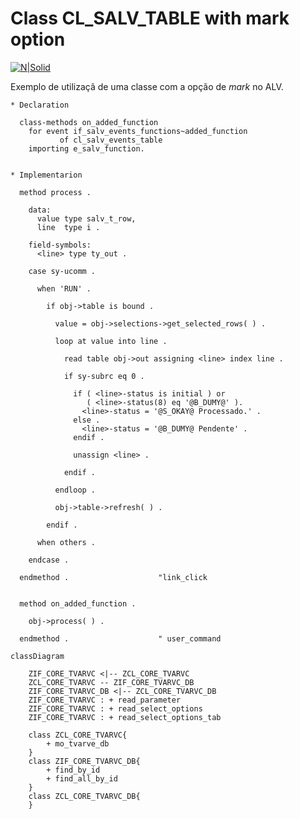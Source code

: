 
# Class CL_SALV_TABLE with mark option #

[![N|Solid](https://wiki.scn.sap.com/wiki/download/attachments/1710/ABAP%20Development.png?version=1&modificationDate=1446673897000&api=v2)](https://www.sap.com/brazil/developer.html)

Exemplo de utilizaçã de uma classe com a opção de _mark_ no ALV.

```abap
* Declaration

  class-methods on_added_function
    for event if_salv_events_functions~added_function
           of cl_salv_events_table
    importing e_salv_function.
      
```

```abap
* Implementarion

  method process .

    data:
      value type salv_t_row,
      line  type i .

    field-symbols:
      <line> type ty_out .

    case sy-ucomm .

      when 'RUN' .

        if obj->table is bound .

          value = obj->selections->get_selected_rows( ) .

          loop at value into line .

            read table obj->out assigning <line> index line .

            if sy-subrc eq 0 .

              if ( <line>-status is initial ) or
                 ( <line>-status(8) eq '@B_DUMY@' ).
                <line>-status = '@S_OKAY@ Processado.' .
              else .
                <line>-status = '@B_DUMY@ Pendente' .
              endif .

              unassign <line> .

            endif .

          endloop .

          obj->table->refresh( ) .

        endif .

      when others .

    endcase .

  endmethod .                    "link_click
```

```abap

  method on_added_function .

    obj->process( ) .

  endmethod .                    " user_command
```

```mermaid
classDiagram

    ZIF_CORE_TVARVC <|-- ZCL_CORE_TVARVC
    ZCL_CORE_TVARVC -- ZIF_CORE_TVARVC_DB
    ZIF_CORE_TVARVC_DB <|-- ZCL_CORE_TVARVC_DB
    ZIF_CORE_TVARVC : + read_parameter
    ZIF_CORE_TVARVC : + read_select_options
    ZIF_CORE_TVARVC : + read_select_options_tab

    class ZCL_CORE_TVARVC{
        + mo_tvarve_db
    }
    class ZIF_CORE_TVARVC_DB{
        + find_by_id
        + find_all_by_id
    }
    class ZCL_CORE_TVARVC_DB{
    }
```